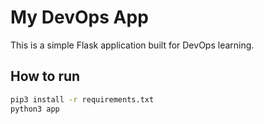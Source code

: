 # My DevOps App

This is a simple Flask application built for DevOps learning.

## How to run

```bash
pip3 install -r requirements.txt
python3 app

